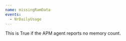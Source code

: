 ```yaml
---
name: missingRamData
events:
  - NrDailyUsage
---
```


This is True if the APM agent reports no memory count.